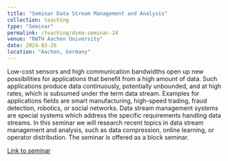 ```yaml
---
title: "Seminar Data Stream Management and Analysis"
collection: teaching
type: "Seminar"
permalink: /teaching/dsma-seminar-24
venue: "RWTH Aachen University"
date: 2024-03-26
location: "Aachen, Germany"
---
```


Low-cost sensors and high communication bandwidths open up new possibilities for applications that benefit from a high amount of data. Such applications produce data continuously, potentially unbounded, and at high rates, which is subsumed under the term data stream. Examples for applications fields are smart manufacturing, high-speed trading, fraud detection, robotics, or social networks. Data stream management systems are special systems which address the specific requirements handling data streams. In this seminar we will research recent topics in data stream management and analysis, such as data compression, online learning, or operator distribution. The seminar is offered as a block seminar.

<a href="https://dbis.rwth-aachen.de/dbis/index.php/2024/seminar-data-stream-management-and-analysis-2/">Link to seminar</a>